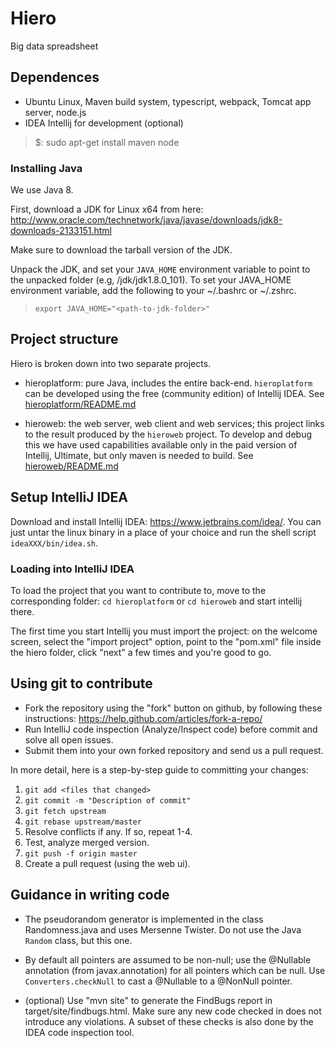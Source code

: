 # Hiero
Big data spreadsheet

## Dependences

* Ubuntu Linux, Maven build system, typescript, webpack, Tomcat app server, node.js
* IDEA Intellij for development (optional)

> $: sudo apt-get install maven node

### Installing Java

We use Java 8.

First, download a JDK for Linux x64 from here: http://www.oracle.com/technetwork/java/javase/downloads/jdk8-downloads-2133151.html

Make sure to download the tarball version of the JDK.

Unpack the JDK, and set your `JAVA_HOME` environment variable to point
to the unpacked folder (e.g, <fully qualified path
to>/jdk/jdk1.8.0_101). To set your JAVA_HOME environment variable, add
the following to your ~/.bashrc or ~/.zshrc.

> ```export JAVA_HOME="<path-to-jdk-folder>"```

## Project structure

Hiero is broken down into two separate projects.

* hieroplatform: pure Java, includes the entire back-end.  `hieroplatform` can be
developed using the free (community edition) of Intellij IDEA.  See
[hieroplatform/README.md](hieroplatform/README.md)

* hieroweb: the web server, web client and web services; this project links to the
result produced by the `hieroweb` project.  To develop and debug this we have
used capabilities available only in the paid version of Intellij, Ultimate, 
but only maven is needed to build.  See [hieroweb/README.md](hieroweb/README.md)

## Setup IntelliJ IDEA

Download and install Intellij IDEA:
https://www.jetbrains.com/idea/.  You can just untar the linux binary
in a place of your choice and run the shell script
`ideaXXX/bin/idea.sh`.

### Loading into IntelliJ IDEA

To load the project that you want to contribute to, move to the
corresponding folder: `cd hieroplatform` or `cd hieroweb` and start
intellij there.

The first time you start Intellij you must import the project: on the
welcome screen, select the "import project" option, point to the
"pom.xml" file inside the hiero folder, click "next" a few times and
you're good to go.

## Using git to contribute

* Fork the repository using the "fork" button on github, by following these instructions:
https://help.github.com/articles/fork-a-repo/
* Run IntelliJ code inspection (Analyze/Inspect code) before commit and solve all open issues.
* Submit them into your own forked repository and send us a pull request.

In more detail, here is a step-by-step guide to committing your changes:

1. `git add <files that changed>`
2. `git commit -m "Description of commit"`
3. `git fetch upstream`
4. `git rebase upstream/master`
5. Resolve conflicts if any. If so, repeat 1-4.
6. Test, analyze merged version.
7. `git push -f origin master`
8. Create a pull request (using the web ui).

## Guidance in writing code

* The pseudorandom generator is implemented in the class
  Randomness.java and uses Mersenne Twister.  Do not use the 
  Java `Random` class, but this one.

* By default all pointers are assumed to be non-null; use the
  @Nullable annotation (from javax.annotation) for all pointers which
  can be null.  Use `Converters.checkNull` to cast a @Nullable to a
  @NonNull pointer.

* (optional) Use "mvn site" to generate the FindBugs report in
  target/site/findbugs.html.  Make sure any new code checked in does
  not introduce any violations.  A subset of these checks is also
  done by the IDEA code inspection tool.
